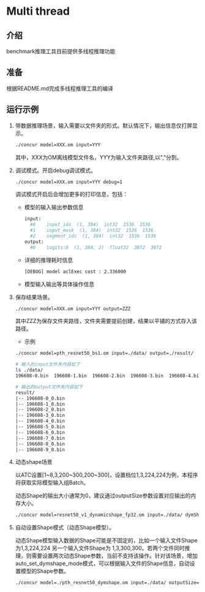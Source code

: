 # Multi thread


## 介绍
benchmark推理工具目前提供多线程推理功能

## 准备
根据README.md完成多线程推理工具的编译

## 运行示例
1. 带数据推理场景，输入需要以文件夹的形式。默认情况下，输出信息仅打屏显示。

    ```bash
    ./concur model=XXX.om input=YYY
    ```
    其中，XXX为OM离线模型文件名，YYY为输入文件夹路径,以","分割。

2. 调试模式。开启debug调试模式。

    ```bash
    ./concur model=XXX.om input=YYY debug=1
    ```

    调试模式开启后会增加更多的打印信息，包括：
   - 模型的输入输出参数信息

     ```bash
     input:
       #0    input_ids  (1, 384)  int32  1536  1536
       #1    input_mask  (1, 384)  int32  1536  1536
       #2    segment_ids  (1, 384)  int32  1536  1536
     output:
       #0    logits:0  (1, 384, 2)  float32  3072  3072
     ```

   - 详细的推理耗时信息

     ```bash
     [DEBUG] model aclExec cost : 2.336000
     ```
   - 模型输入输出等具体操作信息

3. 保存结果场景。

    ```bash
    ./concur model=XXX.om input=YYY output=ZZZ
    ```

    其中ZZZ为保存文件夹路径，文件夹需要提前创建，结果以平铺的方式存入该路径。

   - 示例
    ```bash
    ./concur model=pth_resnet50_bs1.om input=./data/ output=./result/
    ```

    ```bash
    # 输入的input文件夹内容如下
    ls ./data/
    196608-0.bin  196608-1.bin  196608-2.bin  196608-3.bin  196608-4.bin  196608-5.bin  196608-6.bin  196608-7.bin  196608-8.bin  196608-9.bin
    ```

    ```bash
    # 输出的output文件夹内容如下
    result/
    |-- 196608-0_0.bin
    |-- 196608-1_0.bin
    |-- 196608-2_0.bin
    |-- 196608-3_0.bin
    |-- 196608-4_0.bin
    |-- 196608-5_0.bin
    |-- 196608-6_0.bin
    |-- 196608-7_0.bin
    |-- 196608-8_0.bin
    |-- 196608-9_0.bin
    ```

4. 动态shape场景

    以ATC设置[1\~8,3,200\~300,200\~300]，设置档位1,3,224,224为例，本程序将获取实际模型输入组Batch。

    动态Shape的输出大小通常为0，建议通过outputSize参数设置对应输出的内存大小。

    ```bash
    ./concur model=resnet50_v1_dynamicshape_fp32.om input=./data/ dymShape=actual_input_1:1,3,224,224 outputSize=10000
    ```

5. 自动设置Shape模式（动态Shape模型）。

    动态Shape模型输入数据的Shape可能是不固定的，比如一个输入文件Shape为1,3,224,224 另一个输入文件Shape为 1,3,300,300。若两个文件同时推理，则需要设置两次动态Shape参数，当前不支持该操作。针对该场景，增加auto_set_dymshape_mode模式，可以根据输入文件的Shape信息，自动设置模型的Shape参数。

    ```bash
    ./concur model=./pth_resnet50_dymshape.om input=./data/ outputSize=100000 auto_set_dymshape_mode=1
    ```